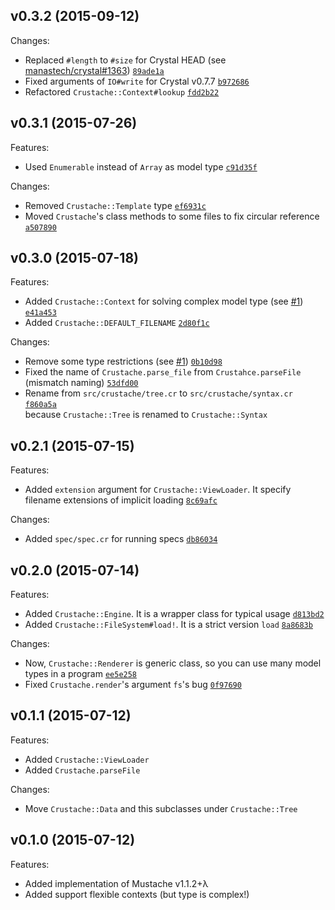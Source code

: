 ## v0.3.2 (2015-09-12)

Changes:

  - Replaced `#length` to `#size` for Crystal HEAD (see [manastech/crystal#1363](https://github.com/manastech/crystal/issues/1363)) [`89ade1a`](https://github.com/MakeNowJust/crustache/commit/89ade1a026e45517a0a0a1aac126ed21490a2094)
  - Fixed arguments of `IO#write` for Crystal v0.7.7 [`b972686`](https://github.com/MakeNowJust/crustache/commit/b972686a2ac666000d67ed4add8fd2d7bd3e56b7)
  - Refactored `Crustache::Context#lookup` [`fdd2b22`](https://github.com/MakeNowJust/crustache/commit/fdd2b2214b98842c90ac887a4d32364ee86e1de9)

## v0.3.1 (2015-07-26)

Features:

  - Used `Enumerable` instead of `Array` as model type [`c91d35f`](https://github.com/MakeNowJust/crustache/commit/c91d35f3507e2f93f86e2632abb67f8c21722900)

Changes:

  - Removed `Crustache::Template` type [`ef6931c`](https://github.com/MakeNowJust/crustache/commit/ef6931c71d33ab8a6c841e30087befdb416220d9)
  - Moved `Crustache`'s class methods to some files to fix circular reference [`a507890`](https://github.com/MakeNowJust/crustache/commit/a507890a14bd8c6d466cfd31ce043560f009f938)

## v0.3.0 (2015-07-18)

Features:

  - Added `Crustache::Context` for solving complex model type (see [#1](https://github.com/MakeNowJust/crustache/issues/1)) [`e41a453`](https://github.com/MakeNowJust/crustache/commit/e41a453734164dd3337f325a120f11ee1975832e)
  - Added `Crustache::DEFAULT_FILENAME` [`2d80f1c`](https://github.com/MakeNowJust/crustache/commit/2d80f1c179d21225809579fe8ebd32eaa90cfd20)

Changes:

  - Remove some type restrictions (see [#1](https://github.com/MakeNowJust/crustache/issues/1)) [`0b10d98`](https://github.com/MakeNowJust/crustache/commit/0b10d987a4122607c79593ba305f333de65089cf)
  - Fixed the name of `Crustache.parse_file` from `Crustahce.parseFile` (mismatch naming) [`53dfd00`](https://github.com/MakeNowJust/crustache/commit/53dfd00f4298e9cd9f46b195e1d5e78a3459e2d3)
  - Rename from `src/crustache/tree.cr` to `src/crustache/syntax.cr` [`f860a5a`](https://github.com/MakeNowJust/crustache/commit/f860a5a4d7a194309e38fb026cc12cd5d8941e6a)   
    because `Crustache::Tree` is renamed to `Crustache::Syntax`

## v0.2.1 (2015-07-15)

Features:

  - Added `extension` argument for `Crustache::ViewLoader`. It specify filename extensions of implicit loading [`8c69afc`](https://github.com/MakeNowJust/crustache/commit/8c69afc70cf40c6ea93329135d23af1dc4bab7ab)

Changes:

  - Added `spec/spec.cr` for running specs [`db86034`](https://github.com/MakeNowJust/crustache/commit/db86034c49b4bfcd1b793c03b663ebb8f915bcd6)

## v0.2.0 (2015-07-14)

Features:

  - Added `Crustache::Engine`. It is a wrapper class for typical usage [`d813bd2`](https://github.com/MakeNowJust/crustache/commit/d813bd202336f4730cc704e1d607eca8618cb044)
  - Added `Crustache::FileSystem#load!`. It is a strict version `load` [`8a8683b`](https://github.com/MakeNowJust/crustache/commit/8a8683b193a257aa89c8a838d8f3e37037900f6d)

Changes:

  - Now, `Crustache::Renderer` is generic class,
    so you can use many model types in a program [`ee5e258`](https://github.com/MakeNowJust/crustache/commit/ee5e258a54892d679efad03362ae34546c9645f3)
  - Fixed `Crustache.render`'s argument `fs`'s bug [`0f97690`](https://github.com/MakeNowJust/crustache/commit/0f97690c97c35df9cb157b602fb9b999c818449b)

## v0.1.1 (2015-07-12)

Features:

  - Added `Crustache::ViewLoader`
  - Added `Crustache.parseFile`

Changes:

  - Move `Crustache::Data` and this subclasses under `Crustache::Tree`

## v0.1.0 (2015-07-12)

Features:

  - Added implementation of Mustache v1.1.2+λ
  - Added support flexible contexts (but type is complex!)
